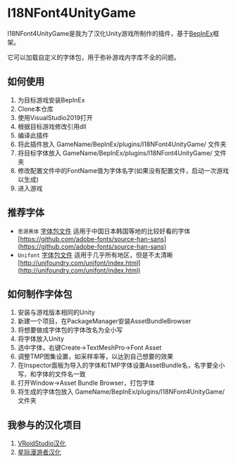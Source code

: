 # I18NFont4UnityGame

I18NFont4UnityGame是我为了汉化Unity游戏所制作的插件，基于[BepInEx](https://github.com/BepInEx/BepInEx)框架。

它可以加载自定义的字体包，用于弥补游戏内字库不全的问题。

## 如何使用

1. 为目标游戏安装BepInEx
2. Clone本仓库
3. 使用VisualStudio2019打开
4. 根据目标游戏修改引用dll
5. 编译此插件
6. 将此插件放入 GameName/BepInEx/plugins/I18NFont4UnityGame/ 文件夹
7. 将目标字体放入 GameName/BepInEx/plugins/I18NFont4UnityGame/ 文件夹
8. 修改配置文件中的FontName值为字体名字(如果没有配置文件，启动一次游戏以生成)
9. 进入游戏

## 推荐字体
- `思源黑体` [字体包文件](UnityFonts/source_han_sans) 适用于中国日本韩国等地的比较好看的字体 [https://github.com/adobe-fonts/source-han-sans](https://github.com/adobe-fonts/source-han-sans)
- `Unifont` [字体包文件](UnityFonts/unifont) 适用于几乎所有地区，但是不太清晰 [http://unifoundry.com/unifont/index.html](http://unifoundry.com/unifont/index.html)

## 如何制作字体包

1. 安装与游戏版本相同的Unity
2. 新建一个项目，在PackageManager安装AssetBundleBrowser
3. 将想要做成字体包的字体改名为全小写
4. 将字体放入Unity
5. 选中字体，右键Create->TextMeshPro->Font Asset
6. 调整TMP图集设置，如采样率等，以达到自己想要的效果
7. 在Inspector面板为导入的字体和TMP字体设置AssetBundle名，名字要全小写，和字体的文件名一致
8. 打开Window->Asset Bundle Browser，打包字体
9. 将生成的字体包放入 GameName/BepInEx/plugins/I18NFont4UnityGame/ 文件夹

## 我参与的汉化项目

1. [VRoidStudio汉化](https://github.com/xiaoye97/VRoidChinese)
2. [星际漫游者汉化](https://youhanhua.com/527.html)